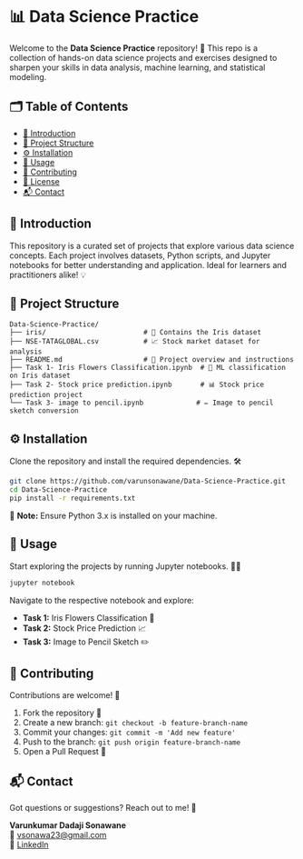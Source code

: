 
# 📊 Data Science Practice

Welcome to the **Data Science Practice** repository! 🚀 This repo is a collection of hands-on data science projects and exercises designed to sharpen your skills in data analysis, machine learning, and statistical modeling.

## 🗂️ Table of Contents

- [📖 Introduction](#-introduction)
- [📂 Project Structure](#-project-structure)
- [⚙️ Installation](#-installation)
- [📝 Usage](#-usage)
- [🤝 Contributing](#-contributing)
- [📝 License](#-license)
- [📬 Contact](#-contact)

## 📖 Introduction

This repository is a curated set of projects that explore various data science concepts. Each project involves datasets, Python scripts, and Jupyter notebooks for better understanding and application. Ideal for learners and practitioners alike! 💡

## 📂 Project Structure

```
Data-Science-Practice/
├── iris/                        # 🌸 Contains the Iris dataset
├── NSE-TATAGLOBAL.csv           # 📈 Stock market dataset for analysis
├── README.md                    # 📘 Project overview and instructions
├── Task 1- Iris Flowers Classification.ipynb  # 🌼 ML classification on Iris dataset
├── Task 2- Stock price prediction.ipynb       # 📊 Stock price prediction project
└── Task 3- image to pencil.ipynb             # ✏️ Image to pencil sketch conversion
```

## ⚙️ Installation

Clone the repository and install the required dependencies. 🛠️

```bash
git clone https://github.com/varunsonawane/Data-Science-Practice.git
cd Data-Science-Practice
pip install -r requirements.txt
```

🔔 **Note:** Ensure Python 3.x is installed on your machine.

## 📝 Usage

Start exploring the projects by running Jupyter notebooks. 🧑‍💻

```bash
jupyter notebook
```

Navigate to the respective notebook and explore:

- **Task 1:** Iris Flowers Classification 🌸
- **Task 2:** Stock Price Prediction 📈
- **Task 3:** Image to Pencil Sketch ✏️

## 🤝 Contributing

Contributions are welcome! 💼

1. Fork the repository 🍴
2. Create a new branch: `git checkout -b feature-branch-name`
3. Commit your changes: `git commit -m 'Add new feature'`
4. Push to the branch: `git push origin feature-branch-name`
5. Open a Pull Request 🚀

## 📬 Contact

Got questions or suggestions? Reach out to me! 📧

**Varunkumar Dadaji Sonawane**  
📨 vsonawa23@gmail.com  
🔗 [LinkedIn](https://www.linkedin.com/in/yourprofile)  


